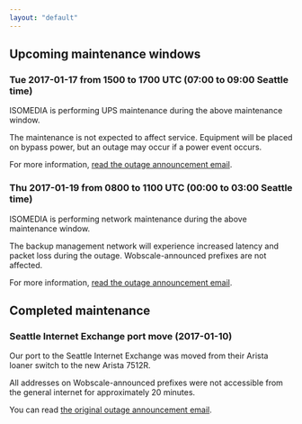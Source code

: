 ```yaml
---
layout: "default"
---
```


## Upcoming maintenance windows

### Tue 2017-01-17 from 1500 to 1700 UTC (07:00 to 09:00 Seattle time)

ISOMEDIA is performing UPS maintenance during the above maintenance window.

The maintenance is not expected to affect service. Equipment will be placed on bypass power, but an outage may occur if a power event occurs.

For more information, [read the outage announcement email](/announce/isomedia-2017-01-13.txt).

### Thu 2017-01-19 from 0800 to 1100 UTC (00:00 to 03:00 Seattle time)

ISOMEDIA is performing network maintenance during the above maintenance window.

The backup management network will experience increased latency and packet loss during the outage. Wobscale-announced prefixes are not affected.

For more information, [read the outage announcement email](/announce/isomedia-2016-12-29.txt).

## Completed maintenance

### Seattle Internet Exchange port move (2017-01-10)

Our port to the Seattle Internet Exchange was moved from their Arista loaner switch to the new Arista 7512R.

All addresses on Wobscale-announced prefixes were not accessible from the general internet for approximately 20 minutes.

You can read [the original outage announcement email](/announce/six-2016-12-29.txt).

